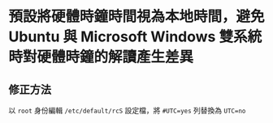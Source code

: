 # 預設將硬體時鐘時間視為本地時間，避免 Ubuntu 與 Microsoft Windows 雙系統時對硬體時鐘的解讀產生差異
## 修正方法
以 `root` 身份編輯 `/etc/default/rcS` 設定檔，將 `#UTC=yes` 列替換為 `UTC=no`
